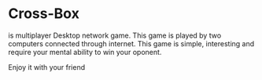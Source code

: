 # Cross-Box

is multiplayer Desktop network game. This game is played by two computers connected through internet. This game is simple, interesting and require your mental ability to win your oponent.

Enjoy it with your friend
